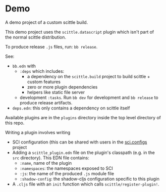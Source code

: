 # Demo

A demo project of a custom scittle build.

This demo project uses the `scittle.datascript` plugin which isn't part of the normal scittle distribution.

To produce release `.js` files, run: `bb release`.

See:

- `bb.edn` with
  - `:deps` which includes:
    - a dependency on the `scittle.build` project to build scittle + custom features
    - zero or more plugin dependencies
    - helpers like static file server
  - development `:tasks`. Run `bb dev` for development and `bb release` to produce release artifacts.
- `deps.edn`: this only contains a dependency on scittle itself

Available plugins are in the `plugins` directory inside the top level directory of this repo.

Writing a plugin involves writing

- SCI configuration (this can be shared with users in the [sci.configs](https://github.com/babashka/sci.configs) project
- Adding a `scittle_plugin.edn` file on the plugin's classpath (e.g. in the `src` directory). This EDN file contains:
  - `:name`, name of the plugin
  - `:namespaces`: the namespaces exposed to SCI
  - `:js`: the name of the produced `.js` module file
  - `:shadow-config`: the shadow-cljs configuration specific to this plugin
- A `.cljs` file with an `init` function which calls `scittle/register-plugin!`.
